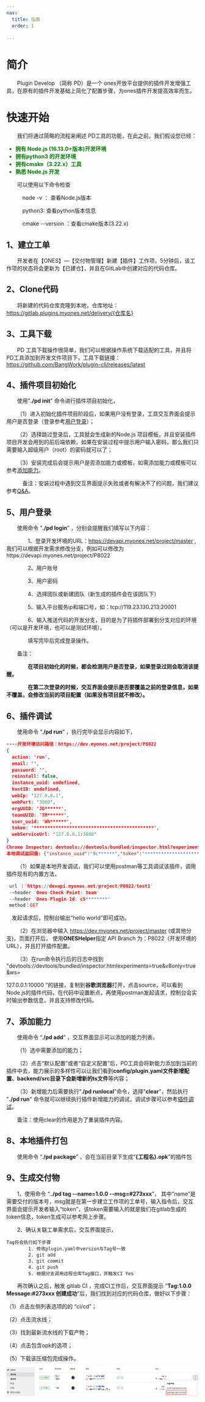 ```yaml
---
nav:
  title: 指南
  order: 1

---
```


#  简介

&emsp;&emsp;Plugin Develop （简称 PD）是一个 ones开放平台提供的插件开发增强工具，在原有的插件开发基础上简化了配置步骤，为ones插件开发提高效率而生。



# 快速开始

&emsp;&emsp;我们将通过简略的流程来阐述 PD工具的功能，在此之前，我们假设您已经：

<b style="color:green;">

- 拥有 Node.js (16.13.0+版本)开发环境
- 拥有python3 的开发环境
- 拥有cmake（3.22.x）工具
- 熟悉 Node.js 开发

</b>

&emsp;&emsp;可以使用以下命令检查

&emsp;&emsp;&emsp;node -v ： 查看Node.js版本

&emsp;&emsp;&emsp;python3:   查看python版本信息

&emsp;&emsp;&emsp;cmake --version ：查看cmake版本(3.22.x)





## 1、建立工单

&emsp;&emsp;开发者在【ONES】—【交付物管理】新建【插件】工作项，5分钟后，该工作项的状态将会更新为【已建仓】，并且在GitLab中创建对应的代码仓库。



## 2、Clone代码

&emsp;&emsp;将新建的代码仓库克隆到本地，仓库地址：https://gitlab.plugins.myones.net/delivery/{仓库名}



## 3、工具下载

&emsp;&emsp;PD 工具下载操作很简单，我们可以根据操作系统下载适配的工具，并且将PD工具添加到开发文件项目下，工具下载链接：https://github.com/BangWork/plugin-cli/releases/latest



## 4、插件项目初始化

&emsp;&emsp;使用"**./pd init**" 命令进行插件项目初始化，

&emsp;&emsp;（1）进入初始化插件项目阶段后，如果用户没有登录，工具交互界面会提示用户是否登录（登录参考<a href="#login">用户登录</a>）；

&emsp;&emsp;（2）选择跳过登录后，工具就会生成新的Node.js 项目模板，并且安装插件项目开发会用到的前后端依赖，如果在安装过程中提示用户输入密码，那么我们只需要输入超级用户（root）的密码就可以了；

&emsp;&emsp;（3）安装完成后会提示用户是否添加能力或模板，如需添加能力或模板可以参考<a href="#add">添加能力</a>。

&emsp;&emsp;&emsp;备注：安装过程中遇到交互界面提示失败或者有解决不了的问题，我们建议参考[Q&A](../Q&A/troubleshooting.md)。



## <span id="login">5、用户登录</span>

&emsp;&emsp;使用命令 “**./pd login**” ，分别会提醒我们填写以下内容：

&emsp;&emsp;&emsp;&emsp;1、登录开发环境的URL：https://devapi.myones.net/project/master ,我们可以根据开发需求修改分支，例如可以修改为https://devapi.myones.net/project/P8022

&emsp;&emsp;&emsp;&emsp;2、用户账号

&emsp;&emsp;&emsp;&emsp;3、用户密码

&emsp;&emsp;&emsp;&emsp;4、选择团队或新建团队（新生成的插件会在该团队下）

&emsp;&emsp;&emsp;&emsp;5、输入平台服务ip和端口号，如：tcp://119.23.130.213:20001

&emsp;&emsp;&emsp;&emsp;6、输入推送代码的开发分支，目的是为了将插件部署到分支对应的环境（可以是开发环境，也可以是测试环境）。

&emsp;&emsp;&emsp;&emsp;填写完毕后完成登录操作。

&emsp;&emsp;备注：

**&emsp;&emsp;&emsp;&emsp;在项目初始化的时候，都会检测用户是否登录，如果登录过则会取消该提醒。**

**&emsp;&emsp;&emsp;&emsp;在第二次登录的时候，交互界面会提示是否要覆盖之前的登录信息，如果不覆盖，会修改当前的项目配置（如果没有项目就不修改）。**



## <span id="debug">6、插件调试</span>

&emsp;&emsp;使用命令 “.**/pd run**” ，执行完毕会显示内容如下，

```json
----开发环境访问路径：https://dev.myones.net/project/P8022
{
  action: 'run',
  email: '',
  password: '',
  reinstall: false,
  instance_uuid: undefined,
  hostID: undefined,
  webIp: '127.0.0.1',
  webPort: '3000',
  orgUUID: 'JG******',
  teamUUID: 'TM******',
  user_uuid: 'Wh******',
  token: '********************************************',
  webServiceUrl: '127.0.0.1:3000'
}
Chrome Inspector: devtools://devtools/bundled/inspector.html?experiments=true&v8only=true&ws=127.0.0.1:10000
本地调试返回值: {"instance_uuid":"9c******","token":"********************************************","user_uuid":"Wh******"}
```

&emsp;&emsp;（1）如果是本地开发调试，我们可以使用postman等工具调试该插件，调用插件现有的内置方法，

```pro
 url ：'https://devapi.myones.net/project/P8022/test1' 
 --header 'Ones-Check-Point: team' 
 --header 'Ones-Plugin-Id: c5********' 
 method：GET
```

  &emsp;发起请求后，控制台输出“hello world”即可成功。

&emsp;&emsp;（2）在浏览器中输入 https://dev.myones.net/project/master (或其他分支)，页面打开后， 使用**ONESHelper**指定 API Branch 为：P8022（开发环境的URL），并且打开插件配置。

&emsp;&emsp;（3）在run命令执行后的日志中找到 "devtools://devtools/bundled/inspector.htmlexperiments=true&v8only=true&ws=

127.0.0.1:10000 "的链接，复制到**谷歌浏览器**打开，点击source，可以看到Node.js的插件代码，在代码中设置断点，再使用postman发起请求，控制台会实时输出参数信息，并且支持修改代码。



## <span id="add">7、添加能力</span>

&emsp;&emsp;使用命令 “.**/pd add**” ，交互界面显示可以添加的能力列表，

&emsp;&emsp;（1）选中需要添加的能力；

&emsp;&emsp;（2）点击“默认配置”或者“自定义配置”后，PD工具会将新能力添加到当前的插件中去，能力展示的多样性可以让我们看到**config/plugin.yaml文件新增配置、backend/src目录下会新增新的ts文件**等内容；

&emsp;&emsp;（3）新增能力后需要执行".**/pd runlocal**"命令，选择"**clear**"，然后执行 "**./pd run**" 命令就可以继续执行插件新增能力的调试，调试步骤可以参考<a href="#debug">插件调试</a>。

&emsp;&emsp;备注：使用clear的作用是为了重装插件内容。



## 8、本地插件打包

&emsp;&emsp;使用命令 “.**/pd package**” ，会在当前目录下生成“**{工程名}.opk**”的插件包



## 9、生成交付物

&emsp;&emsp;1、使用命令 “.**./pd tag --name=1.0.0 --msg=#273xxx**”，  其中“name”是需要交付的版本号，msg就是在第一步建立工作项的工单号，输入指令后，交互界面会提示开发者输入“token”，该token需要输入的就是我们在gitlab生成的token信息，token生成可以参考网上步骤。

&emsp;&emsp;2、确认关联工单需求后，交互界面提示，

```properties
Tag将会执行如下步骤
        1. 修改plugin.yaml中version与Tag号一致
        2. git add
        3. git commit
        4. git push
        5. 根据分支调用远程仓库Tag接口，并触发CI Yes
```

&emsp;&emsp;再次确认之后，触发 gitlab CI ，完成CI工作后，交互界面提示 “**Tag:1.0.0 Message:#273xxx 创建成功**”后，我们找到对应的代码仓库，做好以下步骤：

（1）点击左侧列表选项的的 “ci/cd”；

（2）点击流水线；

（3）找到最新流水线的下载产物；

（4）点击包含opk的选项；

（5）下载该压缩包完成操作。

![生成交付物](../image/生成交付物.png)







